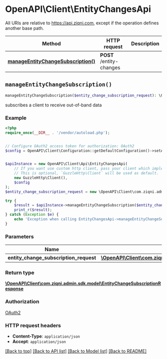 # OpenAPI\Client\EntityChangesApi

All URIs are relative to https://api.ziqni.com, except if the operation defines another base path.

| Method | HTTP request | Description |
| ------------- | ------------- | ------------- |
| [**manageEntityChangeSubscription()**](EntityChangesApi.md#manageEntityChangeSubscription) | **POST** /entity-changes |  |


## `manageEntityChangeSubscription()`

```php
manageEntityChangeSubscription($entity_change_subscription_request): \OpenAPI\Client\com.ziqni.admin.sdk.model\EntityChangeSubscriptionResponse
```



subscribes a client to receive out-of-band data

### Example

```php
<?php
require_once(__DIR__ . '/vendor/autoload.php');


// Configure OAuth2 access token for authorization: OAuth2
$config = OpenAPI\Client\Configuration::getDefaultConfiguration()->setAccessToken('YOUR_ACCESS_TOKEN');


$apiInstance = new OpenAPI\Client\Api\EntityChangesApi(
    // If you want use custom http client, pass your client which implements `GuzzleHttp\ClientInterface`.
    // This is optional, `GuzzleHttp\Client` will be used as default.
    new GuzzleHttp\Client(),
    $config
);
$entity_change_subscription_request = new \OpenAPI\Client\com.ziqni.admin.sdk.model\EntityChangeSubscriptionRequest(); // \OpenAPI\Client\com.ziqni.admin.sdk.model\EntityChangeSubscriptionRequest

try {
    $result = $apiInstance->manageEntityChangeSubscription($entity_change_subscription_request);
    print_r($result);
} catch (Exception $e) {
    echo 'Exception when calling EntityChangesApi->manageEntityChangeSubscription: ', $e->getMessage(), PHP_EOL;
}
```

### Parameters

| Name | Type | Description  | Notes |
| ------------- | ------------- | ------------- | ------------- |
| **entity_change_subscription_request** | [**\OpenAPI\Client\com.ziqni.admin.sdk.model\EntityChangeSubscriptionRequest**](../Model/EntityChangeSubscriptionRequest.md)|  | |

### Return type

[**\OpenAPI\Client\com.ziqni.admin.sdk.model\EntityChangeSubscriptionResponse**](../Model/EntityChangeSubscriptionResponse.md)

### Authorization

[OAuth2](../../README.md#OAuth2)

### HTTP request headers

- **Content-Type**: `application/json`
- **Accept**: `application/json`

[[Back to top]](#) [[Back to API list]](../../README.md#endpoints)
[[Back to Model list]](../../README.md#models)
[[Back to README]](../../README.md)
